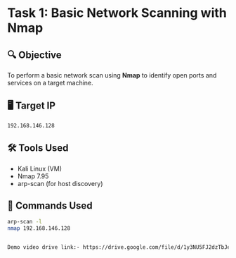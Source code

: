# Task 1: Basic Network Scanning with Nmap

## 🔍 Objective
To perform a basic network scan using **Nmap** to identify open ports and services on a target machine.

## 🖥 Target IP
`192.168.146.128`

## 🛠 Tools Used
- Kali Linux (VM)
- Nmap 7.95
- arp-scan (for host discovery)

## 🧪 Commands Used
```bash
arp-scan -l
nmap 192.168.146.128


Demo video drive link:- https://drive.google.com/file/d/1y3NU5FJ2dzTbJecAiCjkHwpNLeBCiQ5z/view?usp=sharing
